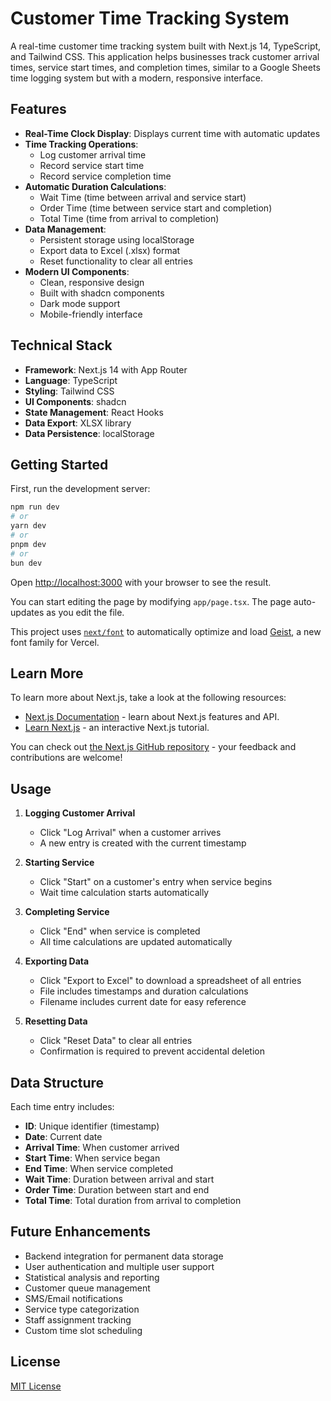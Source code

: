 # Customer Time Tracking System

A real-time customer time tracking system built with Next.js 14, TypeScript, and Tailwind CSS. This application helps businesses track customer arrival times, service start times, and completion times, similar to a Google Sheets time logging system but with a modern, responsive interface.

## Features

- **Real-Time Clock Display**: Displays current time with automatic updates
- **Time Tracking Operations**:
  - Log customer arrival time
  - Record service start time
  - Record service completion time
- **Automatic Duration Calculations**:
  - Wait Time (time between arrival and service start)
  - Order Time (time between service start and completion)
  - Total Time (time from arrival to completion)
- **Data Management**:
  - Persistent storage using localStorage
  - Export data to Excel (.xlsx) format
  - Reset functionality to clear all entries
- **Modern UI Components**:
  - Clean, responsive design
  - Built with shadcn components
  - Dark mode support
  - Mobile-friendly interface

## Technical Stack

- **Framework**: Next.js 14 with App Router
- **Language**: TypeScript
- **Styling**: Tailwind CSS
- **UI Components**: shadcn
- **State Management**: React Hooks
- **Data Export**: XLSX library
- **Data Persistence**: localStorage

## Getting Started

First, run the development server:

```bash
npm run dev
# or
yarn dev
# or
pnpm dev
# or
bun dev
```

Open [http://localhost:3000](http://localhost:3000) with your browser to see the result.

You can start editing the page by modifying `app/page.tsx`. The page auto-updates as you edit the file.

This project uses [`next/font`](https://nextjs.org/docs/app/building-your-application/optimizing/fonts) to automatically optimize and load [Geist](https://vercel.com/font), a new font family for Vercel.

## Learn More

To learn more about Next.js, take a look at the following resources:

- [Next.js Documentation](https://nextjs.org/docs) - learn about Next.js features and API.
- [Learn Next.js](https://nextjs.org/learn) - an interactive Next.js tutorial.

You can check out [the Next.js GitHub repository](https://github.com/vercel/next.js) - your feedback and contributions are welcome!

## Usage

1. **Logging Customer Arrival**
   - Click "Log Arrival" when a customer arrives
   - A new entry is created with the current timestamp

2. **Starting Service**
   - Click "Start" on a customer's entry when service begins
   - Wait time calculation starts automatically

3. **Completing Service**
   - Click "End" when service is completed
   - All time calculations are updated automatically

4. **Exporting Data**
   - Click "Export to Excel" to download a spreadsheet of all entries
   - File includes timestamps and duration calculations
   - Filename includes current date for easy reference

5. **Resetting Data**
   - Click "Reset Data" to clear all entries
   - Confirmation is required to prevent accidental deletion

## Data Structure

Each time entry includes:
- **ID**: Unique identifier (timestamp)
- **Date**: Current date
- **Arrival Time**: When customer arrived
- **Start Time**: When service began
- **End Time**: When service completed
- **Wait Time**: Duration between arrival and start
- **Order Time**: Duration between start and end
- **Total Time**: Total duration from arrival to completion

## Future Enhancements

- Backend integration for permanent data storage
- User authentication and multiple user support
- Statistical analysis and reporting
- Customer queue management
- SMS/Email notifications
- Service type categorization
- Staff assignment tracking
- Custom time slot scheduling

## License

[MIT License](LICENSE)
